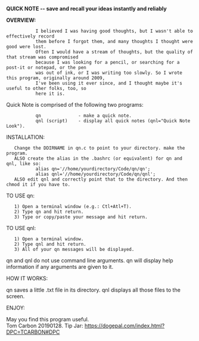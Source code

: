  **QUICK NOTE -- save and recall your ideas instantly and reliably**

 **OVERVIEW:**

               I believed I was having good thoughts, but I wasn't able to effectively record
               them before I forgot them, and many thoughts I thought were good were lost. 
               Often I would have a stream of thoughts, but the quality of that stream was compromised
               because I was looking for a pencil, or searching for a post-it or notepad, or the pen 
               was out of ink, or I was writing too slowly. So I wrote this program, originally around 2009,
               I've been using it ever since, and I thought maybe it's useful to other folks, too, so 
               here it is.

 Quick Note is comprised of the following two programs:
 
               qn              - make a quick note.
               qnl (script)    - display all quick notes (qnl="Quick Note Look").
        
 INSTALLATION: 
 
       Change the DDIRNAME in qn.c to point to your directory. make the program.
       ALSO create the alias in the .bashrc (or equivalent) for qn and qnl, like so:
               alias qn='//home/yourdirectory/Code/qn/qn';
               alias qnl='//home/yourdirectory/Code/qn/qnl';
       ALSO edit qnl and correctly point that to the directory. And then chmod it if you have to.

 TO USE qn: 
 
       1) Open a terminal window (e.g.: Ctl+Atl+T).
       2) Type qn and hit return.
       3) Type or copy/paste your message and hit return.
 TO USE qnl:
 
       1) Open a terminal window.
       2) Type qnl and hit return. 
       3) All of your qn messages will be displayed.

 qn and qnl do not use command line arguments. qn will display help information 
 if any arguments are given to it.

 HOW IT WORKS: 
 
 qn saves a little .txt file in its directory. qnl displays all those files to the screen. 
 
 ENJOY:
 
 May you find this program useful.  
 Tom Carbon 20190128. Tip Jar: https://dogepal.com/index.html?DPC=TCARBON#DPC
